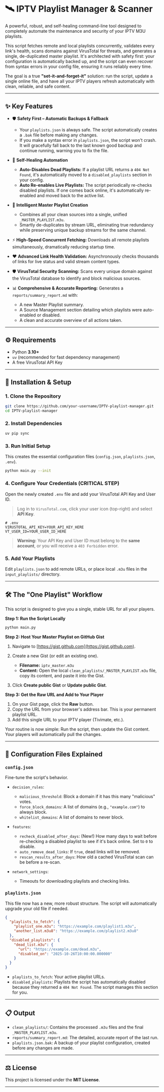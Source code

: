 # 🛰️ IPTV Playlist Manager & Scanner

A powerful, robust, and self-healing command-line tool designed to completely automate the maintenance and security of your IPTV M3U playlists.

This script fetches remote and local playlists concurrently, validates every link's health, scans domains against VirusTotal for threats, and generates a single, de-duplicated master playlist. It's architected with safety first: your configuration is automatically backed up, and the script can even recover from syntax errors in your config file, ensuring it runs reliably every time.

The goal is a true **"set-it-and-forget-it"** solution: run the script, update a single online file, and have all your IPTV players refresh automatically with clean, reliable, and safe content.

---

## ✨ Key Features

* 🛡️ **Safety First – Automatic Backups & Fallback**

  * Your `playlists.json` is always safe. The script automatically creates a `.bak` file before making any changes.
  * If you make a syntax error in `playlists.json`, the script won't crash. It will gracefully fall back to the last known good backup and continue running, warning you to fix the file.

* 🧠 **Self-Healing Automation**

  * **Auto-Disables Dead Playlists:** If a playlist URL returns a `404 Not Found`, it's automatically moved to a `disabled_playlists` section in your config.
  * **Auto Re-enables Live Playlists:** The script periodically re-checks disabled playlists. If one comes back online, it's automatically re-enabled and moved back to the active list.

* 👑 **Intelligent Master Playlist Creation**

  * Combines all your clean sources into a single, unified `_MASTER_PLAYLIST.m3u`.
  * Smartly de-duplicates by stream URL, eliminating true redundancy while preserving unique backup streams for the same channel.

* ⚡ **High-Speed Concurrent Fetching:** Downloads all remote playlists simultaneously, dramatically reducing startup time.

* ❤️ **Advanced Link Health Validation:** Asynchronously checks thousands of links for live status and valid stream content types.

* 🛡️ **VirusTotal Security Scanning:** Scans every unique domain against the VirusTotal database to identify and block malicious sources.

* 📊 **Comprehensive & Accurate Reporting:** Generates a `reports/summary_report.md` with:

  * A new Master Playlist summary.
  * A Source Management section detailing which playlists were auto-enabled or disabled.
  * A clean and accurate overview of all actions taken.

---

## ⚙️ Requirements

* Python **3.10+**
* `uv` (recommended for fast dependency management)
* A free VirusTotal API Key

---

## 🚀 Installation & Setup

### 1. Clone the Repository

```bash
git clone https://github.com/your-username/IPTV-playlist-manager.git
cd IPTV-playlist-manager
```

### 2. Install Dependencies

```bash
uv pip sync
```

### 3. Run Initial Setup

This creates the essential configuration files (`config.json`, `playlists.json`, `.env`).

```bash
python main.py --init
```

### 4. Configure Your Credentials (CRITICAL STEP)

Open the newly created `.env` file and add your VirusTotal API Key and User ID.

> Log in to `VirusTotal.com`, click your user icon (top-right) and select **API Key**.

```dotenv
# .env
VIRUSTOTAL_API_KEY=YOUR_API_KEY_HERE
VT_USER_ID=YOUR_USER_ID_HERE
```

> **Warning:** Your API Key and User ID must belong to the **same account**, or you will receive a `403 Forbidden` error.

### 5. Add Your Playlists

Edit `playlists.json` to add remote URLs, or place local `.m3u` files in the `input_playlists/` directory.

---

## 🛠️ The "One Playlist" Workflow

This script is designed to give you a single, stable URL for all your players.

**Step 1: Run the Script Locally**

```bash
python main.py
```

**Step 2: Host Your Master Playlist on GitHub Gist**

1. Navigate to [https://gist.github.com](https://gist.github.com).
2. Create a new Gist (or edit an existing one).

   * **Filename:** `iptv_master.m3u`
   * **Content:** Open the local `clean_playlists/_MASTER_PLAYLIST.m3u` file, copy its content, and paste it into the Gist.
3. Click **Create public Gist** or **Update public Gist**.

**Step 3: Get the Raw URL and Add to Your Player**

1. On your Gist page, click the **Raw** button.
2. Copy the URL from your browser's address bar. This is your permanent playlist URL.
3. Add this single URL to your IPTV player (Tivimate, etc.).

Your routine is now simple: Run the script, then update the Gist content. Your players will automatically pull the changes.

---

## 📄 Configuration Files Explained

### `config.json`

Fine-tune the script's behavior.

* `decision_rules`:

  * `malicious_threshold`: Block a domain if it has this many "malicious" votes.
  * `force_block_domains`: A list of domains (e.g., `"example.com"`) to always block.
  * `whitelist_domains`: A list of domains to never block.

* `features`:

  * `recheck_disabled_after_days`: (New!) How many days to wait before re-checking a disabled playlist to see if it's back online. Set to `0` to disable.
  * `auto_remove_dead_links`: If `true`, dead links will be removed.
  * `rescan_results_after_days`: How old a cached VirusTotal scan can be before a re-scan.

* `network_settings`:

  * Timeouts for downloading playlists and checking links.

### `playlists.json`

This file now has a new, more robust structure. The script will automatically upgrade your old file if needed.

```json
{
  "playlists_to_fetch": {
    "playlist_one.m3u": "https://example.com/playlist1.m3u",
    "another_list.m3u8": "https://example.com/playlist2.m3u8"
  },
  "disabled_playlists": {
    "dead_list.m3u": {
      "url": "https://example.com/dead.m3u",
      "disabled_on": "2025-10-26T10:00:00.000000"
    }
  }
}
```

* `playlists_to_fetch`: Your active playlist URLs.
* `disabled_playlists`: Playlists the script has automatically disabled because they returned a `404 Not Found`. The script manages this section for you.

---

## 📋 Output

* `clean_playlists/`: Contains the processed `.m3u` files and the final `_MASTER_PLAYLIST.m3u`.
* `reports/summary_report.md`: The detailed, accurate report of the last run.
* `playlists.json.bak`: A backup of your playlist configuration, created before any changes are made.

---

## ⚖️ License

This project is licensed under the **MIT License**.

---